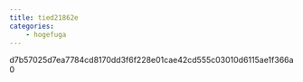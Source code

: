 ```yaml
---
title: tied21862e
categories:
    - hogefuga
---
```

d7b57025d7ea7784cd8170dd3f6f228e01cae42cd555c03010d6115ae1f366a0